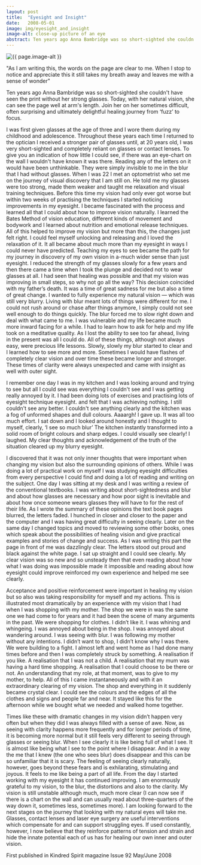 ```yaml
---
layout: post
title:  "Eyesight and Insight"
date:   2008-05-01
image: img/eyesight_and_insight
image-alt: close-up picture of an eye
abstract: Ten years ago Anna Bambridge was so short-sighted she couldn't have seen the print without her strong glasses. Today, with her natural vision, she can see the page well at arm's length. Join her on her sometimes difficult, often surprising and ultimately delightful healing journey from ‘fuzz’ to focus.
---
```

<img class="post-image" src="/{{ page.image | bust_cache }}" alt="{{ page.image-alt }}"/>

"As I am writing this, the words on the page are clear to me. When I stop to notice and appreciate this it still takes my breath away and leaves me with a sense of wonder"

Ten years ago Anna Bambridge was so short-sighted she couldn't have seen the print without her strong glasses. Today, with her natural vision, she can see the page well at arm's length. Join her on her sometimes difficult, often surprising and ultimately delightful healing journey from ‘fuzz’ to focus.

I was first given glasses at the age of three and I wore them during my childhood and adolescence. Throughout these years each time I returned to the optician I received a stronger pair of glasses until, at 20 years old, I was very short-sighted and completely reliant on glasses or contact lenses. To give you an indication of how little I could see, if there was an eye-chart on the wall I wouldn't have known it was there. Reading any of the letters on it would have been unthinkable. They were simply invisible to me in the blur that I had without glasses. When I was 22 I met an optometrist who set me on the journey of visual discovery that I am still on. He told me my glasses were too strong, made them weaker and taught me relaxation and visual training techniques. Before this time my vision had only ever got worse but within two weeks of practising the techniques I started noticing improvements in my eyesight. I became fascinated with the process and learned all that I could about how to improve vision naturally. I learned the Bates Method of vision education, different kinds of movement and bodywork and I learned about nutrition and emotional release techniques. All of this helped to improve my vision but more than this, the changes just felt right. I could feel myself unlocking and releasing and I loved the relaxation of it. It all became about much more than my eyesight in ways I could never have predicted. Teaching my eyes to see became the path for my journey in discovery of my own vision in a-much wider sense than just eyesight. I reduced the strength of my glasses slowly for a few years and then there came a time when I took the plunge and decided not to wear glasses at all. I had seen that healing was possible and that my vision was improving in small steps, so why not go all the way? This decision coincided with my father’s death. It was a time of great sadness for me but also a time of great change. I wanted to fully experience my natural vision — which was still very blurry. Living with blur meant lots of things were different for me. I could not rush around or chase after things anymore, I simply could not see well enough to do things quickly. The blur forced me to slow right down and deal with what came to me. I was vulnerable and my life became much more inward facing for a while. I had to learn how to ask for help and my life took on a meditative quality. As I lost the ability to see too far ahead, living in the present was all I could do. All of these things, although not always easy, were precious life lessons. Slowly, slowly my blur started to clear and I learned how to see more and more. Sometimes I would have flashes of completely clear vision and over time these became longer and stronger. These times of clarity were always unexpected and came with insight as well with outer sight.

I remember one day I was in my kitchen and I was looking around and trying to see but all I could see was everything I couldn't see and I was getting really
annoyed by it. I had been doing lots of exercises and practising lots of eyesight technique eyesight. and felt that I was achieving nothing. I still couldn't see any better. I couldn't see anything clearly and the kitchen was a fog of unformed shapes and dull colours. Aaaargh! I gave up. It was all too much effort. I sat down and I looked around honestly and I thought to myself, clearly, ‘I see so much blur’ The kitchen instantly transformed into a solid room of bright colours and sharp edges. I could visually see clearly! I laughed. My clear thoughts and acknowledgement of the truth of the situation cleared up my blurry eyesight.

I discovered that it was not only inner thoughts that were important when changing my vision but also the surrounding opinions of others. While I was doing a lot of practical work on myself I was studying eyesight difficulties from every perspective I could find and doing a lot of reading and writing on the subject. One day I was sitting at my desk and I was writing a review of the conventional textbooks. I was writing about short-sightedness and blur and about how glasses are necessary and how poor sight is inevitable and about how once someone wears glasses they will have to for the rest of their life. As I wrote the summary of these opinions the text book pages blurred, the letters faded. I hunched in closer and closer to the paper and the computer and I was having great difficulty in seeing clearly. Later on the same day I changed topics and moved to reviewing some other books, ones which speak about the possibilities of healing vision and give practical examples and stories of change and success. As I was writing this part the page in front of me was dazzlingly clear. The letters stood out proud and black against the white page. I sat up straight and I could see clearly. My clear vision was so new and so unsteady then that even reading about how what I was doing was impossible made it impossible and reading about how eyesight could improve reinforced my own experience and helped me see clearly.

Acceptance and positive reinforcement were important in healing my vision but so also was taking responsibility for myself and my actions. This is illustrated most dramatically by an experience with my vision that I had when I was shopping with my mother. The shop we were in was the same one we had come to for years and it had been the scene of many arguments in the past. We were shopping for clothes. I didn’t like it. I was whining and whingeing. I was annoyed about being in the shop. I was annoyed about wandering around. I was seeing with blur. I was following my mother without any intentions. I didn’t want to shop, I didn’t know why I was there. We were building to a fight. I almost left and went home as I had done many times before and then I was completely struck by something. A realisation if you like. A realisation that I was not a child. A realisation that my mum was having a hard time shopping. A realisation that I could choose to be there or not. An understanding that my role, at that moment, was to give to my mother, to help. All of this I came instantaneously and with it an extraordinary clearing of my vision. The shop and everything in it suddenly became crystal clear. I could see the colours and the edges of all the clothes and signs and people far and near. It stayed like this for the afternoon while we bought what we needed and walked home together.

Times like these with dramatic changes in my vision didn’t happen very often but when they did I was always filled with a sense of awe. Now, as seeing with clarity happens more frequently and for longer periods of time, it is becoming more normal but it still feels very different to seeing through glasses or seeing blur. When I see clearly it is like being full of what I see. It is almost like being what I see to the point where I disappear. And in a way the me that I knew (the one who sees blur) does disappear and this can be so unfamiliar that it is scary. The feeling of seeing clearly naturally, however, goes beyond these fears and is exhilarating, stimulating and joyous. It feels to me like being a part of all life. From the day I started working with my eyesight it has continued improving. I am enormously grateful to my vision, to the blur, the distortions and also to the clarity. My vision is still unstable although much, much more clear (I can now see if there is a chart on the wall and can usually read about three-quarters of the way down it, sometimes less, sometimes more). I am looking forward to the next stages on the journey that looking with my natural eyes will take me. Glasses, contact lenses and laser eye surgery are useful interventions which compensate for and can support struggling eyes. If used constantly, however, I now believe that they reinforce patterns of tension and strain and hide the innate potential each of us has for healing our own inner and outer vision.

First published in Kindred Spirit magazine Issue 92 May/June 2008